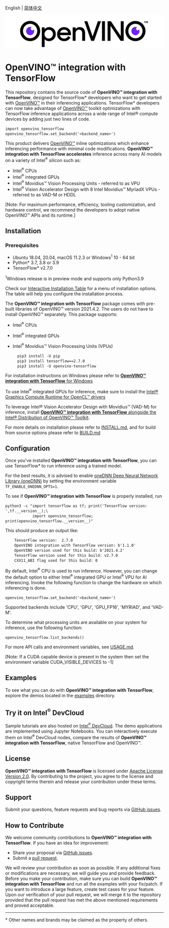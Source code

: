 <p>English | <a href="./README_cn.md">简体中文</a></p>

<p align="center">
  <img src="images/openvino_wbgd.png">
</p>

# **OpenVINO™ integration with TensorFlow**

This repository contains the source code of **OpenVINO™ integration with TensorFlow**, designed for TensorFlow* developers who want to get started with [OpenVINO™](https://software.intel.com/content/www/us/en/develop/tools/openvino-toolkit.html) in their inferencing applications. TensorFlow* developers can now take advantage of [OpenVINO™](https://software.intel.com/content/www/us/en/develop/tools/openvino-toolkit.html) toolkit optimizations with TensorFlow inference applications across a wide range of Intel® compute devices by adding just two lines of code.

    import openvino_tensorflow
    openvino_tensorflow.set_backend('<backend_name>')

This product delivers [OpenVINO™](https://software.intel.com/content/www/us/en/develop/tools/openvino-toolkit.html) inline optimizations which enhance inferencing performance with minimal code modifications.  **OpenVINO™ integration with TensorFlow accelerates** inference across many AI models on a variety of Intel<sup>®</sup> silicon such as:

- Intel<sup>®</sup> CPUs
- Intel<sup>®</sup> integrated GPUs
- Intel<sup>®</sup> Movidius™ Vision Processing Units - referred to as VPU
- Intel<sup>®</sup> Vision Accelerator Design with 8 Intel Movidius™ MyriadX VPUs - referred to as VAD-M or HDDL

[Note: For maximum performance, efficiency, tooling customization, and hardware control, we recommend the developers to adopt native OpenVINO™ APIs and its runtime.]

## Installation
### Prerequisites

- Ubuntu 18.04, 20.04, macOS 11.2.3 or Windows<sup>1</sup> 10 - 64 bit
- Python* 3.7, 3.8 or 3.9
- TensorFlow* v2.7.0

<sup>1</sup>Windows release is in preview mode and supports only Python3.9 

Check our [Interactive Installation Table](https://openvinotoolkit.github.io/openvino_tensorflow/) for a menu of installation options. The table will help you configure the installation process.

The **OpenVINO™ integration with TensorFlow** package comes with pre-built libraries of OpenVINO™ version 2021.4.2. The users do not have to install OpenVINO™ separately. This package supports:
- Intel<sup>®</sup> CPUs
- Intel<sup>®</sup> integrated GPUs
- Intel<sup>®</sup> Movidius™ Vision Processing Units (VPUs)


        pip3 install -U pip
        pip3 install tensorflow==2.7.0
        pip3 install -U openvino-tensorflow

For installation instructions on Windows please refer to [**OpenVINO™ integration with TensorFlow** for Windows ](docs/INSTALL.md#InstallOpenVINOintegrationwithTensorFlowalongsideTensorFlow)

To use Intel<sup>®</sup> integrated GPUs for inference, make sure to install the [Intel® Graphics Compute Runtime for OpenCL™ drivers](https://docs.openvino.ai/latest/openvino_docs_install_guides_installing_openvino_linux.html#install-gpu)

To leverage Intel® Vision Accelerator Design with Movidius™ (VAD-M) for inference, install [**OpenVINO™ integration with TensorFlow** alongside the Intel® Distribution of OpenVINO™ Toolkit](docs/INSTALL.md#12-install-openvino-integration-with-tensorflow-alongside-the-intel-distribution-of-openvino-toolkit).

For more details on installation please refer to [INSTALL.md](docs/INSTALL.md), and for build from source options please refer to [BUILD.md](docs/BUILD.md)

## Configuration

Once you've installed **OpenVINO™ integration with TensorFlow**, you can use TensorFlow* to run inference using a trained model.

For the best results, it is advised to enable [oneDNN Deep Neural Network Library (oneDNN)](https://github.com/oneapi-src/oneDNN) by setting the environment variable `TF_ENABLE_ONEDNN_OPTS=1`.

To see if **OpenVINO™ integration with TensorFlow** is properly installed, run

    python3 -c "import tensorflow as tf; print('TensorFlow version: ',tf.__version__);\
                import openvino_tensorflow; print(openvino_tensorflow.__version__)"

This should produce an output like:

        TensorFlow version:  2.7.0
        OpenVINO integration with TensorFlow version: b'1.1.0'
        OpenVINO version used for this build: b'2021.4.2'
        TensorFlow version used for this build: v2.7.0
        CXX11_ABI flag used for this build: 0

By default, Intel<sup>®</sup> CPU is used to run inference. However, you can change the default option to either Intel<sup>®</sup> integrated GPU or Intel<sup>®</sup> VPU for AI inferencing. Invoke the following function to change the hardware on which inferencing is done.

    openvino_tensorflow.set_backend('<backend_name>')

Supported backends include 'CPU', 'GPU', 'GPU_FP16', 'MYRIAD', and 'VAD-M'.

To determine what processing units are available on your system for inference, use the following function:

    openvino_tensorflow.list_backends()
For more API calls and environment variables, see [USAGE.md](docs/USAGE.md).

[Note: If a CUDA capable device is present in the system then set the environment variable CUDA_VISIBLE_DEVICES to -1]  

## Examples

To see what you can do with **OpenVINO™ integration with TensorFlow**, explore the demos located in the [examples](./examples) directory.  

## Try it on Intel<sup>®</sup> DevCloud
Sample tutorials are also hosted on [Intel<sup>®</sup> DevCloud](https://software.intel.com/content/www/us/en/develop/tools/devcloud/edge/build/ovtfoverview.html). The demo applications are implemented using Jupyter Notebooks. You can interactively execute them on Intel<sup>®</sup> DevCloud nodes, compare the results of **OpenVINO™ integration with TensorFlow**, native TensorFlow and OpenVINO™. 

## License
**OpenVINO™ integration with TensorFlow** is licensed under [Apache License Version 2.0](LICENSE).
By contributing to the project, you agree to the license and copyright terms therein
and release your contribution under these terms.

## Support

Submit your questions, feature requests and bug reports via [GitHub issues](https://github.com/openvinotoolkit/openvino_tensorflow/issues).

## How to Contribute

We welcome community contributions to **OpenVINO™ integration with TensorFlow**. If you have an idea for improvement:

* Share your proposal via [GitHub issues](https://github.com/openvinotoolkit/openvino_tensorflow/issues).
* Submit a [pull request](https://github.com/openvinotoolkit/openvino_tensorflow/pulls).

We will review your contribution as soon as possible. If any additional fixes or modifications are necessary, we will guide you and provide feedback. Before you make your contribution, make sure you can build **OpenVINO™ integration with TensorFlow** and run all the examples with your fix/patch. If you want to introduce a large feature, create test cases for your feature. Upon our verification of your pull request, we will merge it to the repository provided that the pull request has met the above mentioned requirements and proved acceptable.

---
\* Other names and brands may be claimed as the property of others.